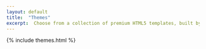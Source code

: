```yaml
---
layout: default
title:  "Themes"
excerpt:  Choose from a collection of premium HTML5 templates, built by creators around the world.
---
```


{% include themes.html %}
